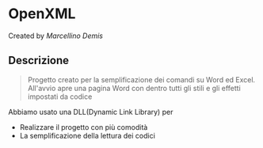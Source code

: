# OpenXML 
Created by *Marcellino Demis*
## Descrizione
>Progetto creato per la semplificazione dei comandi su Word ed Excel. All'avvio apre una pagina Word con dentro tutti gli stili e gli
>effetti impostati da codice

Abbiamo usato una DLL(Dynamic Link Library) per
- Realizzare il progetto con più comodità
- La semplificazione della lettura dei codici
